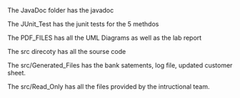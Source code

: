 The JavaDoc folder has the javadoc

The JUnit_Test has the junit tests for the 5 methdos

The PDF_FILES has all the UML Diagrams as well as the lab report

The src direcoty has all the sourse code

The src/Generated_Files has the bank satements, log file, updated customer sheet.

The src/Read_Only has all the files provided by the intructional team.

